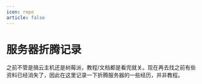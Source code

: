 ```yaml
---
icon: repo
article: false
---
```


# 服务器折腾记录

之前不管是搞云主机还是树莓派，教程/文档都是看完就关。现在再去找之前有些资料已经消失了，因此在这里记录一下折腾服务器的一些经历，并非教程。

<AutoCatalog base='/zh/server-manage/' />
